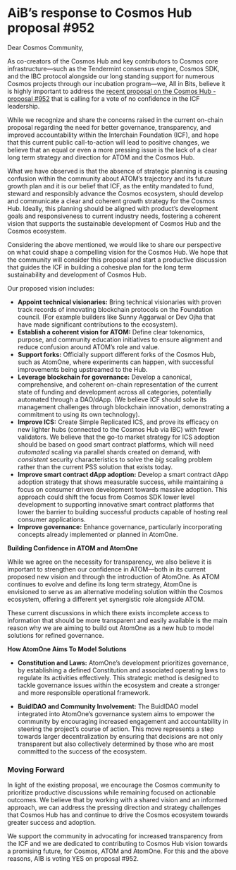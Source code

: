 # AiB’s response to Cosmos Hub proposal #952

Dear Cosmos Community,

As co-creators of the Cosmos Hub and key contributors to Cosmos core infrastructure—such as the Tendermint consensus engine, Cosmos SDK, and the IBC protocol alongside our long standing support for numerous Cosmos projects through our incubation program—we, All in Bits, believe it is highly important to address the [recent proposal on the Cosmos Hub - proposal #952](https://www.mintscan.io/cosmos/proposals/952) that is calling for a vote of no confidence in the ICF leadership.

While we recognize and share the concerns raised in the current on-chain proposal regarding the need for better governance, transparency, and improved accountability within the Interchain Foundation (ICF), and hope that this current public call-to-action will lead to positive changes, we believe that an equal or even a more pressing issue is the lack of a clear long term strategy and direction for ATOM and the Cosmos Hub. 

What we have observed is that the absence of strategic planning is causing confusion within the community about ATOM’s trajectory and its future growth plan and it is our belief that ICF, as the entity mandated to fund, steward and responsibly advance the Cosmos ecosystem, should develop and communicate a clear and coherent growth strategy for the Cosmos Hub. Ideally, this planning should be aligned with product’s development goals and responsiveness to current industry needs, fostering a coherent vision that supports the sustainable development of Cosmos Hub and the Cosmos ecosystem.

Considering the above mentioned, we would like to share our perspective on what could shape a compelling vision for the Cosmos Hub. We hope that the community will consider this proposal and start a productive discussion that guides the ICF in building a cohesive plan for the long term sustainability and development of Cosmos Hub.

Our proposed vision includes:

* **Appoint technical visionaries:** Bring technical visionaries with proven track records of innovating blockchain protocols on the Foundation council. (For example builders like Sunny Aggarwal or Dev Ojha that have made significant contributions to the ecosystem).
* **Establish a coherent vision for ATOM:**  Define clear tokenomics, purpose, and community education initiatives to ensure alignment and reduce confusion around ATOM’s role and value.
* **Support forks:** Officially support different forks of the Cosmos Hub, such as AtomOne, where experiments can happen, with successful improvements being upstreamed to the Hub.
* **Leverage blockchain for governance:** Develop a canonical, comprehensive, and coherent on-chain representation of the current state of funding and development across all categories, potentially automated through a DAO/dApp. (We believe ICF should solve its management challenges through blockchain innovation, demonstrating a commitment to using its own technology).
* **Improve ICS:** Create Simple Replicated ICS, and prove its efficacy on new lighter hubs (connected to the Cosmos Hub via IBC) with fewer validators. We believe that the go-to market strategy for ICS adoption should be based on good smart contract platforms, which will need _automated_ scaling via parallel shards created on demand, with _consistent_ security characteristics to solve the _big_ scaling problem rather than the current PSS solution that exists today. 
* **Improve smart contract dApp adoption:** Develop a smart contract dApp adoption strategy that shows measurable success, while maintaining a focus on consumer driven development towards massive adoption.
This approach could shift the focus from Cosmos SDK lower level development to supporting innovative smart contract platforms that lower the barrier to building successful products capable of hosting real consumer applications.
* **Improve governance:** Enhance governance, particularly incorporating concepts already implemented or planned in AtomOne.

**Building Confidence in ATOM and AtomOne**

While we agree on the necessity for transparency, we also believe it is important to strengthen our confidence in ATOM—both in its current proposed new vision and through the introduction of AtomOne. As ATOM continues to evolve and define its long term strategy, AtomOne is envisioned to serve as an alternative modeling solution within the Cosmos ecosystem, offering a different yet synergistic role alongside ATOM.

These current discussions in which there exists incomplete access to information that should be more transparent and easily available is the main reason why we are aiming to build out AtomOne as a new hub to model solutions for refined governance. 

**How AtomOne Aims To Model Solutions**

* **Constitution and Laws:** AtomOne’s development prioritizes governance, by establishing a defined Constitution and associated operating laws to regulate its activities effectively. This strategic method is designed to tackle governance issues within the ecosystem and create a stronger and more responsible operational framework.
 
* **BuidlDAO and Community Involvement:** The BuidlDAO model integrated into AtomOne’s governance system aims to empower the community by encouraging increased engagement and accountability in steering the project’s course of action. This move represents a step towards larger decentralization by ensuring that decisions are not only transparent but also collectively determined by those who are most committed to the success of the ecosystem.

### **Moving Forward**

In light of the existing proposal, we encourage the Cosmos community to prioritize productive discussions while remaining focused on actionable outcomes. We believe that by working with a shared vision and an informed approach, we can address the pressing direction and strategy challenges that Cosmos Hub has and continue to drive the Cosmos ecosystem towards greater success and adoption. 

We support the community in advocating for increased transparency from the ICF and we are dedicated to contributing to Cosmos Hub vision towards a promising future, for Cosmos, ATOM and AtomOne. For this and the above reasons, AIB is voting YES on proposal #952. 
